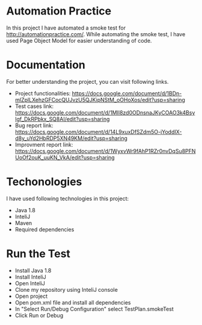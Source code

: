 # Automation Practice

In this project I have automated a smoke test for http://automationpractice.com/. 
While automating the smoke test, I have used Page Object Model for easier understanding of code.


# Documentation

For better understanding the project, you can visit following links.
- Project functionalities: https://docs.google.com/document/d/1BDn-mlZplLXehzGFCocQUJvzU5QJKipNStM_oOHoXos/edit?usp=sharing
- Test cases link: https://docs.google.com/document/d/1MIl8zd0ODnsnaJKyCOAO3k4Bsylgf_DkRPbkx_SQ8AI/edit?usp=sharing
- Bug report link: https://docs.google.com/document/d/14L9xuxDfSZdm5O-jYoddIX-d8y_uYd2HbRDP5XN49KM/edit?usp=sharing
- Improvment report link: https://docs.google.com/document/d/1WyxvWr9fAhP1RZr0nvDqSu8PFNUoOf2ouK_uuKN_VkA/edit?usp=sharing


# Techonologies 

I have used following technologies in this project:
- Java 1.8
- InteliJ
- Maven
- Required dependencies


# Run the Test

- Install Java 1.8
- Install InteliJ
- Open InteliJ 
- Clone my repository using InteliJ console
- Open project
- Open pom.xml file and install all dependencies
- In "Select Run/Debug Configuration" select TestPlan.smokeTest
- Click Run or Debug
